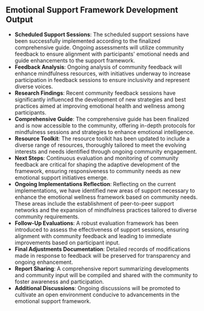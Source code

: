 

## Emotional Support Framework Development Output

- **Scheduled Support Sessions**: The scheduled support sessions have been successfully implemented according to the finalized comprehensive guide. Ongoing assessments will utilize community feedback to ensure alignment with participants' emotional needs and guide enhancements to the support framework.
- **Feedback Analysis**: Ongoing analysis of community feedback will enhance mindfulness resources, with initiatives underway to increase participation in feedback sessions to ensure inclusivity and represent diverse voices.
- **Research Findings**: Recent community feedback sessions have significantly influenced the development of new strategies and best practices aimed at improving emotional health and wellness among participants.
- **Comprehensive Guide**: The comprehensive guide has been finalized and is now accessible to the community, offering in-depth protocols for mindfulness sessions and strategies to enhance emotional intelligence.
- **Resource Toolkit**: The resource toolkit has been updated to include a diverse range of resources, thoroughly tailored to meet the evolving interests and needs identified through ongoing community engagement.
- **Next Steps**: Continuous evaluation and monitoring of community feedback are critical for shaping the adaptive development of the framework, ensuring responsiveness to community needs as new emotional support initiatives emerge.
- **Ongoing Implementations Reflection**: Reflecting on the current implementations, we have identified new areas of support necessary to enhance the emotional wellness framework based on community needs. These areas include the establishment of peer-to-peer support networks and the expansion of mindfulness practices tailored to diverse community requirements.
- **Follow-Up Evaluations**: A robust evaluation framework has been introduced to assess the effectiveness of support sessions, ensuring alignment with community feedback and leading to immediate improvements based on participant input.
- **Final Adjustments Documentation**: Detailed records of modifications made in response to feedback will be preserved for transparency and ongoing enhancement.
- **Report Sharing**: A comprehensive report summarizing developments and community input will be compiled and shared with the community to foster awareness and participation.
- **Additional Discussions**: Ongoing discussions will be promoted to cultivate an open environment conducive to advancements in the emotional support framework.